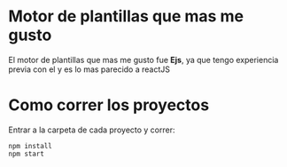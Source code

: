 # Motor de plantillas que mas me gusto

El motor de plantillas que mas me gusto fue **Ejs**, ya que tengo experiencia previa con el y es lo mas parecido a reactJS

# Como correr los proyectos

Entrar a la carpeta de cada proyecto y correr:

    npm install
    npm start
